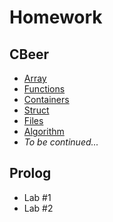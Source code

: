 # Homework
## **CBeer**
- [Array](https://github.com/antonminaichev/Homework/tree/main/CPP%20CBeer/01-lab-01-array)
- [Functions](https://github.com/antonminaichev/Homework/tree/main/CPP%20CBeer/01-lab-02-functions)
- [Containers](https://github.com/antonminaichev/Homework/tree/main/CPP%20CBeer/01-lab-03-containers)
- [Struct](https://github.com/antonminaichev/Homework/tree/main/CPP%20CBeer/01-lab-04-struct)
- [Files](https://github.com/antonminaichev/Homework/tree/main/CPP%20CBeer/01-lab-05-file-stream)
- [Algorithm](https://github.com/antonminaichev/Homework/tree/main/CPP%20CBeer/01-lab-06-algorithm)
- *To be continued...*

## **Prolog**

- Lab #1
- Lab #2
